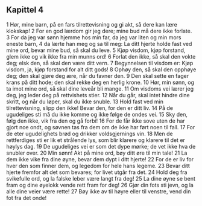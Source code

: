 ## Kapittel 4

1 Hør, mine barn, på en fars tilrettevisning og gi akt, så dere kan lære klokskap! 
2 For en god lærdom gir jeg dere; mine bud må dere ikke forlate. 
3 For da jeg var sønn hjemme hos min far, da jeg var liten og min mors eneste barn, 
4 da lærte han meg og sa til meg: La ditt hjerte holde fast ved mine ord, bevar mine bud, så skal du leve. 
5 Kjøp visdom, kjøp forstand, glem ikke og vik ikke fra min munns ord! 
6 Forlat den ikke, så skal den vokte deg; elsk den, så skal den være ditt vern. 
7 Begynnelsen til visdom er: Kjøp visdom, ja, kjøp forstand for alt ditt gods! 
8 Ophøy den, så skal den opphøye deg; den skal gjøre deg ære, når du favner den. 
9 Den skal sette en fager krans på ditt hode; den skal rekke deg en herlig krone. 
10 Hør, min sønn, og ta imot mine ord, så skal dine leveår bli mange. 
11 Om visdoms vei lærer jeg deg, jeg leder deg på rettvishets stier. 
12 Når du går, skal intet hindre dine skritt, og når du løper, skal du ikke snuble. 
13 Hold fast ved min tilrettevisning, slipp den ikke! Bevar den, for den er ditt liv. 
14 På de ugudeliges sti må du ikke komme og ikke følge de ondes vei. 
15 Sky den, følg den ikke, vik fra den og gå forbi! 
16 For de får ikke sove uten de har gjort noe ondt, og søvnen tas fra dem om de ikke har ført noen til fall. 
17 For de eter ugudelighets brød og drikker voldsgjernings vin. 
18 Men de rettferdiges sti er lik et strålende lys, som blir klarere og klarere til det er høylys dag. 
19 De ugudeliges vei er som det dype mørke; de vet ikke hva de snubler over. 
20 Min sønn! Akt på mine ord, bøy ditt øre til min tale! 
21 La dem ikke vike fra dine øyne, bevar dem dypt i ditt hjerte! 
22 For de er liv for hver den som finner dem, og legedom for hele hans legeme. 
23 Bevar ditt hjerte fremfor alt det som bevares; for livet utgår fra det. 
24 Hold deg fra svikefulle ord, og la falske leber være langt fra deg! 
25 La dine øyne se bent fram og dine øyelokk vende rett fram for deg! 
26 Gjør din fots sti jevn, og la alle dine veier være rette! 
27 Bøy ikke av til høyre eller til venstre, vend din fot fra det onde!
